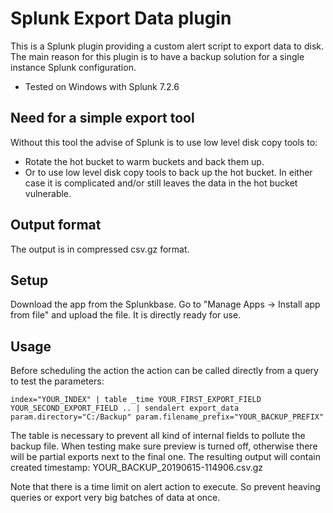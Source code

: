 # Splunk Export Data plugin
This is a Splunk plugin providing a custom alert script to export data to disk.
The main reason for this plugin is to have a backup solution for a single instance Splunk configuration.

* Tested on Windows with Splunk 7.2.6

## Need for a simple export tool
Without this tool the advise of Splunk is to use low level disk copy tools to:
* Rotate the hot bucket to warm buckets and back them up. 
* Or to use low level disk copy tools to back up the hot bucket.
In either case it is complicated and/or still leaves the data in the hot bucket vulnerable.

## Output format
The output is in compressed csv.gz format.

## Setup
Download the app from the Splunkbase.
Go to "Manage Apps -> Install app from file" and upload the file. It is directly ready for use.

## Usage
Before scheduling the action the action can be called directly from a query to test the parameters:
```
index="YOUR_INDEX" | table _time YOUR_FIRST_EXPORT_FIELD YOUR_SECOND_EXPORT_FIELD .. | sendalert export_data param.directory="C:/Backup" param.filename_prefix="YOUR_BACKUP_PREFIX"
```
The table is necessary to prevent all kind of internal fields to pollute the backup file.
When testing make sure preview is turned off, otherwise there will be partial exports next to the final one.
The resulting output will contain created timestamp: YOUR_BACKUP_20190615-114906.csv.gz

Note that there is a time limit on alert action to execute. So prevent heaving queries or export very big batches of data at once.
